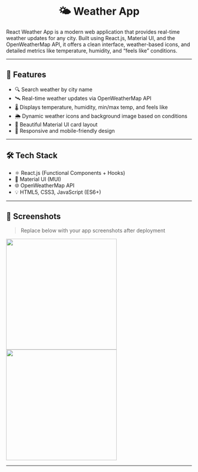 <h1 align="center">🌤️ Weather App</h1>
<p align="center">

  React Weather App is a modern web application that provides real-time weather updates for any city. Built using React.js, Material UI, and the OpenWeatherMap API, it offers a clean interface, weather-based icons, and detailed metrics like temperature, humidity, and “feels like” conditions.

</p>



---

## 🌟 Features

- 🔍 Search weather by city name
- 🛰️ Real-time weather updates via OpenWeatherMap API
- 🌡️ Displays temperature, humidity, min/max temp, and feels like
- 🌦️ Dynamic weather icons and background image based on conditions
- 🎨 Beautiful Material UI card layout
- 🧊 Responsive and mobile-friendly design

---

## 🛠️ Tech Stack

- ⚛️ React.js (Functional Components + Hooks)
- 🎨 Material UI (MUI)
- 🌐 OpenWeatherMap API
- 💡 HTML5, CSS3, JavaScript (ES6+)

---

## 📸 Screenshots

> Replace below with your app screenshots after deployment

<p float="left">
  <img src="screenshots/search.png" width="300"/>
  <img src="screenshots/result.png" width="300"/>
</p>

---

